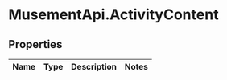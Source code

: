 # MusementApi.ActivityContent

## Properties
Name | Type | Description | Notes
------------ | ------------- | ------------- | -------------


